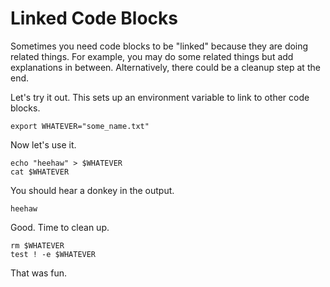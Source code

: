 Linked Code Blocks
===

Sometimes you need code blocks to be "linked" because they are doing related things.
For example, you may do some related things but add explanations in between.
Alternatively, there could be a cleanup step at the end.

Let's try it out. This sets up an environment variable to link to other code blocks.

```shell
export WHATEVER="some_name.txt"
```
Now let's use it.

```shell
echo "heehaw" > $WHATEVER
cat $WHATEVER
```

You should hear a donkey in the output.

```
heehaw
```

Good. Time to clean up.

```shell
rm $WHATEVER
test ! -e $WHATEVER
```

That was fun.
